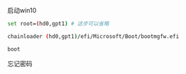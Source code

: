 启动win10

```sh
set root=(hd0,gpt1) # 这步可以省略
```

```sh
chainloader (hd0,gpt1)/efi/Microsoft/Boot/bootmgfw.efi
```

```sh
boot
```





忘记密码

